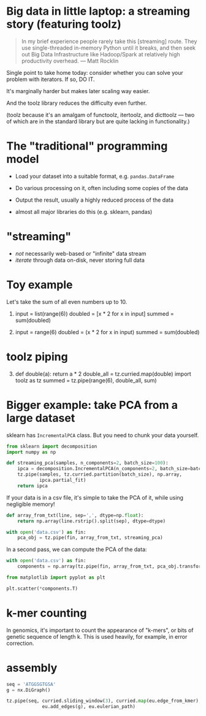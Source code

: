 # Big data in little laptop: a streaming story (featuring toolz)

> In my brief experience people rarely take this [streaming] route. They use
> single-threaded in-memory Python until it breaks, and then seek out Big Data
> Infrastructure like Hadoop/Spark at relatively high productivity overhead.
> — Matt Rocklin

Single point to take home today: consider whether you can solve your problem
with iterators. If so, DO IT.

It's marginally harder but makes later scaling way easier.

And the toolz library reduces the difficulty even further.

(toolz because it's an amalgam of functoolz, itertoolz, and dicttoolz — two of
which are in the standard library but are quite lacking in functionality.)

# The "traditional" programming model

- Load your dataset into a suitable format, e.g. `pandas.DataFrame`
- Do various processing on it, often including some copies of the data
- Output the result, usually a highly reduced process of the data

- almost all major libraries do this (e.g. sklearn, pandas)

# "streaming"

- *not* necessarily web-based or "infinite" data stream
- *iterate* through data on-disk, never storing full data

# Toy example

Let's take the sum of all even numbers up to 10.

1. input = list(range(6))
   doubled = [x * 2 for x in input]
   summed = sum(doubled)

2. input = range(6)
   doubled = (x * 2 for x in input)
   summed = sum(doubled)

# toolz piping

3. def double(a): return a * 2
   double_all = tz.curried.map(double)
   import toolz as tz
   summed = tz.pipe(range(6), double_all, sum)

# Bigger example: take PCA from a large dataset

sklearn has `IncrementalPCA` class. But you need to chunk your data yourself.

```python
from sklearn import decomposition
import numpy as np

def streaming_pca(samples, n_components=2, batch_size=100):
    ipca = decomposition.IncrementalPCA(n_components=2, batch_size=batch_size)
    tz.pipe(samples, tz.curried.partition(batch_size), np.array,
            ipca.partial_fit)
    return ipca
```

If your data is in a csv file, it's simple to take the PCA of it, while using
negligible memory!

```python
def array_from_txt(line, sep=',', dtype=np.float):
    return np.array(line.rstrip().split(sep), dtype=dtype)

with open('data.csv') as fin:
    pca_obj = tz.pipe(fin, array_from_txt, streaming_pca)
```

In a second pass, we can compute the PCA of the data:

```python
with open('data.csv') as fin:
    components = np.array(tz.pipe(fin, array_from_txt, pca_obj.transform))

from matplotlib import pyplot as plt

plt.scatter(*components.T)
```

# k-mer counting

In genomics, it's important to count the appearance of "k-mers", or bits of
genetic sequence of length k. This is used heavily, for example, in error
correction.


# assembly

```python
seq = 'ATGGSGTGSA'
g = nx.DiGraph()

tz.pipe(seq, curried.sliding_window(3), curried.map(eu.edge_from_kmer),
             eu.add_edges(g), eu.eulerian_path)
```
